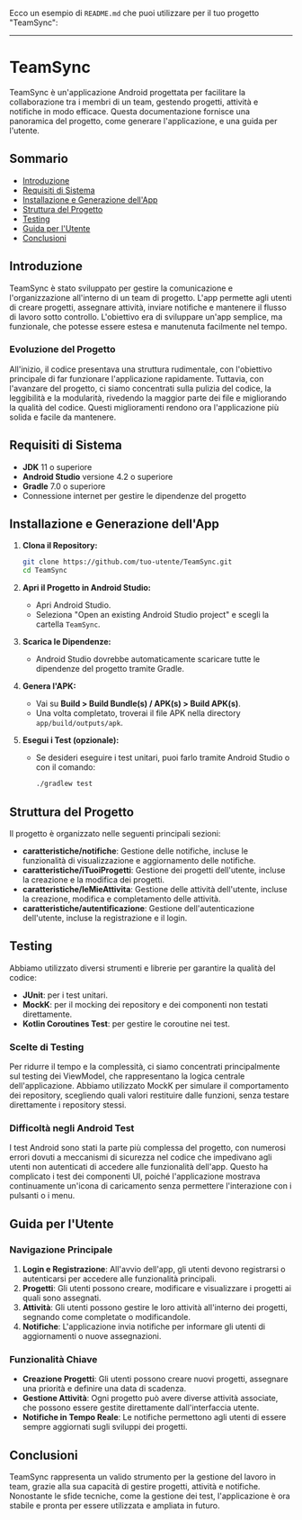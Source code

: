Ecco un esempio di `README.md` che puoi utilizzare per il tuo progetto "TeamSync":

---

# TeamSync

TeamSync è un'applicazione Android progettata per facilitare la collaborazione tra i membri di un team, gestendo progetti, attività e notifiche in modo efficace. Questa documentazione fornisce una panoramica del progetto, come generare l'applicazione, e una guida per l'utente.

## Sommario
- [Introduzione](#introduzione)
- [Requisiti di Sistema](#requisiti-di-sistema)
- [Installazione e Generazione dell'App](#installazione-e-generazione-dellapp)
- [Struttura del Progetto](#struttura-del-progetto)
- [Testing](#testing)
- [Guida per l'Utente](#guida-per-lutente)
- [Conclusioni](#conclusioni)

## Introduzione

TeamSync è stato sviluppato per gestire la comunicazione e l'organizzazione all'interno di un team di progetto. L'app permette agli utenti di creare progetti, assegnare attività, inviare notifiche e mantenere il flusso di lavoro sotto controllo. L'obiettivo era di sviluppare un'app semplice, ma funzionale, che potesse essere estesa e manutenuta facilmente nel tempo.

### Evoluzione del Progetto

All'inizio, il codice presentava una struttura rudimentale, con l'obiettivo principale di far funzionare l'applicazione rapidamente. Tuttavia, con l'avanzare del progetto, ci siamo concentrati sulla pulizia del codice, la leggibilità e la modularità, rivedendo la maggior parte dei file e migliorando la qualità del codice. Questi miglioramenti rendono ora l'applicazione più solida e facile da mantenere.

## Requisiti di Sistema

- **JDK** 11 o superiore
- **Android Studio** versione 4.2 o superiore
- **Gradle** 7.0 o superiore
- Connessione internet per gestire le dipendenze del progetto

## Installazione e Generazione dell'App

1. **Clona il Repository:**
   ```bash
   git clone https://github.com/tuo-utente/TeamSync.git
   cd TeamSync
   ```

2. **Apri il Progetto in Android Studio:**
   - Apri Android Studio.
   - Seleziona "Open an existing Android Studio project" e scegli la cartella `TeamSync`.

3. **Scarica le Dipendenze:**
   - Android Studio dovrebbe automaticamente scaricare tutte le dipendenze del progetto tramite Gradle.

4. **Genera l'APK:**
   - Vai su **Build > Build Bundle(s) / APK(s) > Build APK(s)**.
   - Una volta completato, troverai il file APK nella directory `app/build/outputs/apk`.

5. **Esegui i Test (opzionale):**
   - Se desideri eseguire i test unitari, puoi farlo tramite Android Studio o con il comando:
     ```bash
     ./gradlew test
     ```

## Struttura del Progetto

Il progetto è organizzato nelle seguenti principali sezioni:

- **caratteristiche/notifiche**: Gestione delle notifiche, incluse le funzionalità di visualizzazione e aggiornamento delle notifiche.
- **caratteristiche/iTuoiProgetti**: Gestione dei progetti dell'utente, incluse la creazione e la modifica dei progetti.
- **caratteristiche/leMieAttivita**: Gestione delle attività dell'utente, incluse la creazione, modifica e completamento delle attività.
- **caratteristiche/autentificazione**: Gestione dell'autenticazione dell'utente, incluse la registrazione e il login.

## Testing

Abbiamo utilizzato diversi strumenti e librerie per garantire la qualità del codice:

- **JUnit**: per i test unitari.
- **MockK**: per il mocking dei repository e dei componenti non testati direttamente.
- **Kotlin Coroutines Test**: per gestire le coroutine nei test.

### Scelte di Testing

Per ridurre il tempo e la complessità, ci siamo concentrati principalmente sul testing dei ViewModel, che rappresentano la logica centrale dell'applicazione. Abbiamo utilizzato MockK per simulare il comportamento dei repository, scegliendo quali valori restituire dalle funzioni, senza testare direttamente i repository stessi.

### Difficoltà negli Android Test

I test Android sono stati la parte più complessa del progetto, con numerosi errori dovuti a meccanismi di sicurezza nel codice che impedivano agli utenti non autenticati di accedere alle funzionalità dell'app. Questo ha complicato i test dei componenti UI, poiché l'applicazione mostrava continuamente un'icona di caricamento senza permettere l'interazione con i pulsanti o i menu.

## Guida per l'Utente

### Navigazione Principale

1. **Login e Registrazione**: All'avvio dell'app, gli utenti devono registrarsi o autenticarsi per accedere alle funzionalità principali.
2. **Progetti**: Gli utenti possono creare, modificare e visualizzare i progetti ai quali sono assegnati.
3. **Attività**: Gli utenti possono gestire le loro attività all'interno dei progetti, segnando come completate o modificandole.
4. **Notifiche**: L'applicazione invia notifiche per informare gli utenti di aggiornamenti o nuove assegnazioni.

### Funzionalità Chiave

- **Creazione Progetti**: Gli utenti possono creare nuovi progetti, assegnare una priorità e definire una data di scadenza.
- **Gestione Attività**: Ogni progetto può avere diverse attività associate, che possono essere gestite direttamente dall'interfaccia utente.
- **Notifiche in Tempo Reale**: Le notifiche permettono agli utenti di essere sempre aggiornati sugli sviluppi dei progetti.

## Conclusioni

TeamSync rappresenta un valido strumento per la gestione del lavoro in team, grazie alla sua capacità di gestire progetti, attività e notifiche. Nonostante le sfide tecniche, come la gestione dei test, l'applicazione è ora stabile e pronta per essere utilizzata e ampliata in futuro.

